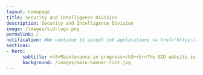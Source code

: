 ```yaml
---
layout: homepage
title: Security and Intelligence Division
description: Security and Intelligence Division
image: /images/sid-logo.png
permalink: /
notification: #We continue to accept job applications <a href="https://go.gov.sg/candidateapplicationform" target="_blank">here</a>.
sections:
- hero:
      subtitle: <h3>Maintenance in progress</h3><br>The SID website is currently undergoing scheduled maintenance.<br><h2>We continue to accept job applications <a href="https://go.gov.sg/candidateapplicationform" target="_blank">here</a></h2>.<br>For any queries, please email <a href = "mailto: contact@ns.sg">contact@ns.sg</a>. <br>We seek your understanding and apologise for any inconvenience caused.<br>
      background: /images/main-banner-tint.jpg
---
```

